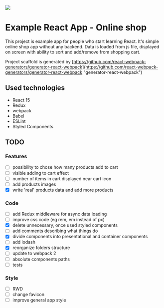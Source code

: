 ![](https://img.shields.io/badge/version-0.0.3-blue.svg)

# Example React App - Online shop

This project is example app for people who start learning React. It's simple online shop app without any backend. Data is loaded from js file, displayed on screen with ability to sort and add/remove from shopping cart.

Project scaffold is generated by [https://github.com/react-webpack-generators/generator-react-webpack](https://github.com/react-webpack-generators/generator-react-webpack "generator-react-webpack")

## Used technologies

* React 15
* Redux
* webpack
* Babel
* ESLint
* Styled Components

## TODO

### Features

* [ ] possibility to chose how many products add to cart
* [ ] visible adding to cart effect
* [ ] number of items in cart displayed near cart icon
* [ ] add products images
* [x] write 'real' products data and add more products

### Code

* [ ] add Redux middleware for async data loading
* [ ] improve css code (eg rem, em instead of px)
* [x] delete unnecessary, once used styled components
* [ ] add comments describing what things do
* [x] divide components into presentational and container components
* [ ] add lodash
* [x] reorganize folders structure
* [ ] update to webpack 2
* [ ] absolute components paths
* [ ] tests

### Style

* [ ] RWD
* [ ] change favicon
* [ ] improve general app style
